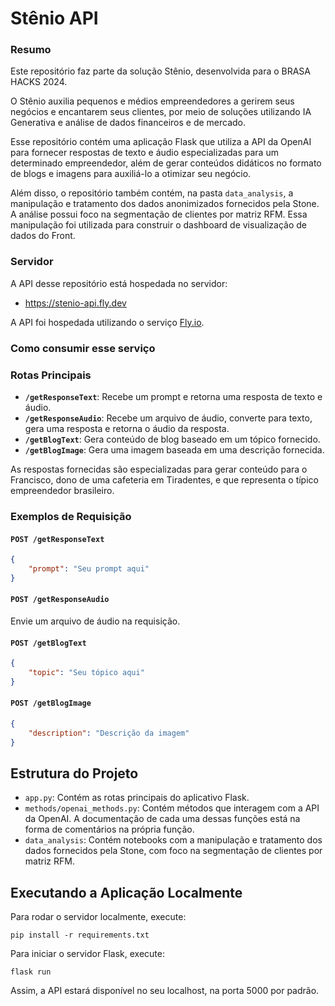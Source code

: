 # Stênio API

### Resumo

Este repositório faz parte da solução Stênio, desenvolvida para o BRASA HACKS 2024.

O Stênio auxilia pequenos e médios empreendedores a gerirem seus negócios e encantarem seus clientes, por meio de soluções utilizando IA Generativa e análise de dados financeiros e de mercado.

Esse repositório contém uma aplicação Flask que utiliza a API da OpenAI para fornecer respostas de texto e áudio especializadas para um determinado empreendedor, além de gerar conteúdos didáticos no formato de blogs e imagens para auxiliá-lo a otimizar seu negócio.

Além disso, o repositório também contém, na pasta `data_analysis`, a manipulação e tratamento dos dados anonimizados fornecidos pela Stone. A análise possui foco na segmentação de clientes por matriz RFM. Essa manipulação foi utilizada para construir o dashboard de visualização de dados do Front.

### Servidor

A API desse repositório está hospedada no servidor:
- https://stenio-api.fly.dev

A API foi hospedada utilizando o serviço [Fly.io](https://fly.io/).

### Como consumir esse serviço

### Rotas Principais

- **`/getResponseText`**: Recebe um prompt e retorna uma resposta de texto e áudio.
- **`/getResponseAudio`**: Recebe um arquivo de áudio, converte para texto, gera uma resposta e retorna o áudio da resposta.
- **`/getBlogText`**: Gera conteúdo de blog baseado em um tópico fornecido.
- **`/getBlogImage`**: Gera uma imagem baseada em uma descrição fornecida.

As respostas fornecidas são especializadas para gerar conteúdo para o Francisco, dono de uma cafeteria em Tiradentes, e que representa o típico empreendedor brasileiro.

### Exemplos de Requisição

#### `POST /getResponseText`
```json
{
    "prompt": "Seu prompt aqui"
}
```

#### `POST /getResponseAudio`

Envie um arquivo de áudio na requisição.

#### `POST /getBlogText`

```json
{
    "topic": "Seu tópico aqui"
}
```

#### `POST /getBlogImage`

```json
{
    "description": "Descrição da imagem"
}
```

## Estrutura do Projeto

- `app.py`: Contém as rotas principais do aplicativo Flask.
- `methods/openai_methods.py`: Contém métodos que interagem com a API da OpenAI. A documentação de cada uma dessas funções está na forma de comentários na própria função.
- `data_analysis`: Contém notebooks com a manipulação e tratamento dos dados fornecidos pela Stone, com foco na segmentação de clientes por matriz RFM.

## Executando a Aplicação Localmente

Para rodar o servidor localmente, execute:

```
pip install -r requirements.txt
```

Para iniciar o servidor Flask, execute:
```
flask run
```

Assim, a API estará disponível no seu localhost, na porta 5000 por padrão.

